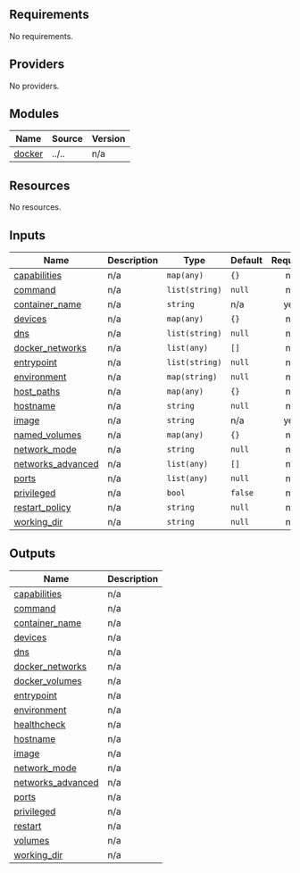 <!-- BEGINNING OF PRE-COMMIT-TERRAFORM DOCS HOOK -->
## Requirements

No requirements.

## Providers

No providers.

## Modules

| Name | Source | Version |
|------|--------|---------|
| <a name="module_docker"></a> [docker](#module\_docker) | ../.. | n/a |

## Resources

No resources.

## Inputs

| Name | Description | Type | Default | Required |
|------|-------------|------|---------|:--------:|
| <a name="input_capabilities"></a> [capabilities](#input\_capabilities) | n/a | `map(any)` | `{}` | no |
| <a name="input_command"></a> [command](#input\_command) | n/a | `list(string)` | `null` | no |
| <a name="input_container_name"></a> [container\_name](#input\_container\_name) | n/a | `string` | n/a | yes |
| <a name="input_devices"></a> [devices](#input\_devices) | n/a | `map(any)` | `{}` | no |
| <a name="input_dns"></a> [dns](#input\_dns) | n/a | `list(string)` | `null` | no |
| <a name="input_docker_networks"></a> [docker\_networks](#input\_docker\_networks) | n/a | `list(any)` | `[]` | no |
| <a name="input_entrypoint"></a> [entrypoint](#input\_entrypoint) | n/a | `list(string)` | `null` | no |
| <a name="input_environment"></a> [environment](#input\_environment) | n/a | `map(string)` | `null` | no |
| <a name="input_host_paths"></a> [host\_paths](#input\_host\_paths) | n/a | `map(any)` | `{}` | no |
| <a name="input_hostname"></a> [hostname](#input\_hostname) | n/a | `string` | `null` | no |
| <a name="input_image"></a> [image](#input\_image) | n/a | `string` | n/a | yes |
| <a name="input_named_volumes"></a> [named\_volumes](#input\_named\_volumes) | n/a | `map(any)` | `{}` | no |
| <a name="input_network_mode"></a> [network\_mode](#input\_network\_mode) | n/a | `string` | `null` | no |
| <a name="input_networks_advanced"></a> [networks\_advanced](#input\_networks\_advanced) | n/a | `list(any)` | `[]` | no |
| <a name="input_ports"></a> [ports](#input\_ports) | n/a | `list(any)` | `null` | no |
| <a name="input_privileged"></a> [privileged](#input\_privileged) | n/a | `bool` | `false` | no |
| <a name="input_restart_policy"></a> [restart\_policy](#input\_restart\_policy) | n/a | `string` | `null` | no |
| <a name="input_working_dir"></a> [working\_dir](#input\_working\_dir) | n/a | `string` | `null` | no |

## Outputs

| Name | Description |
|------|-------------|
| <a name="output_capabilities"></a> [capabilities](#output\_capabilities) | n/a |
| <a name="output_command"></a> [command](#output\_command) | n/a |
| <a name="output_container_name"></a> [container\_name](#output\_container\_name) | n/a |
| <a name="output_devices"></a> [devices](#output\_devices) | n/a |
| <a name="output_dns"></a> [dns](#output\_dns) | n/a |
| <a name="output_docker_networks"></a> [docker\_networks](#output\_docker\_networks) | n/a |
| <a name="output_docker_volumes"></a> [docker\_volumes](#output\_docker\_volumes) | n/a |
| <a name="output_entrypoint"></a> [entrypoint](#output\_entrypoint) | n/a |
| <a name="output_environment"></a> [environment](#output\_environment) | n/a |
| <a name="output_healthcheck"></a> [healthcheck](#output\_healthcheck) | n/a |
| <a name="output_hostname"></a> [hostname](#output\_hostname) | n/a |
| <a name="output_image"></a> [image](#output\_image) | n/a |
| <a name="output_network_mode"></a> [network\_mode](#output\_network\_mode) | n/a |
| <a name="output_networks_advanced"></a> [networks\_advanced](#output\_networks\_advanced) | n/a |
| <a name="output_ports"></a> [ports](#output\_ports) | n/a |
| <a name="output_privileged"></a> [privileged](#output\_privileged) | n/a |
| <a name="output_restart"></a> [restart](#output\_restart) | n/a |
| <a name="output_volumes"></a> [volumes](#output\_volumes) | n/a |
| <a name="output_working_dir"></a> [working\_dir](#output\_working\_dir) | n/a |
<!-- END OF PRE-COMMIT-TERRAFORM DOCS HOOK -->
